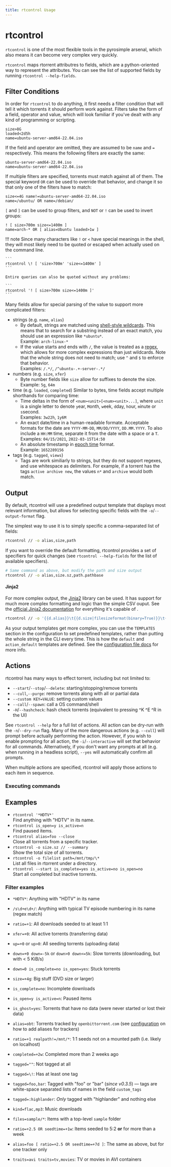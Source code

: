 ```yaml
---
title: rtcontrol Usage
---
```


# rtcontrol

`rtcontrol` is one of the most flexible tools in the pyrosimple arsenal,
which also means it can become very complex very quickly.

`rtcontrol` maps rtorrent attributres to fields, which are a python-oriented
way to represent the attributes. You can see the list of supported fields
by running `rtcontrol --help-fields`.

## Filter Conditions

In order for `rtcontrol` to do anything, it first needs a filter condition that will tell
it which torrents it should perform work against. Filters take the form of a field, operator and value,
which will look familiar if you've dealt with any kind of programming or scripting.

```none
size>8G
loaded<2d5h
name=ubuntu-server-amd64-22.04.iso
```

If the field and operator are omitted, they are assumed to be `name` and `=` respectively. This means the following filters
are exactly the same:

```none
ubuntu-server-amd64-22.04.iso
name=ubuntu-server-amd64-22.04.iso
```

If multiple filters are specified, torrents must match against all of them. The special keyword `OR` can be used to override that behavior, and change it so that only one of the filters have to match:

```none
size<=4G name!=ubuntu-server-amd64-22.04.iso
name=/ubuntu/ OR name=/debian/
```

`[` and `]` can be used to group filters, and `NOT` or `!` can be used to invert groups:

```none
! [ size>700m size<=1400m ]
name=arch-* OR [ alias=Ubuntu loaded>1w ]
```

!!! note
    Since many characters like `!` or `<` have special meanings in the shell, they will most likely need to be quoted or escaped when
    actually used on the command line.
    
    ```
    rtcontrol \! [ 'size>700m' 'size<=1400m' ]
    ```
    
    Entire queries can also be quoted without any problems:
    
    ```
    rtcontrol '! [ size>700m size<=1400m ]'
    ```
    

Many fields allow for special parsing of the value to support more complicated filters:

* strings (e.g. `name`, `alias`)
    * By default, strings are matched using [shell-style wildcards](https://docs.python.org/3/library/fnmatch.html). This means
      that to search for a substring instead of an exact match, you should use an expression like `*ubuntu*`.  
      Example: `arch-linux-*`
    * If the value starts and ends with `/`, the value is treated as a [regex](https://docs.python.org/3/library/re.html?highlight=re#regular-expression-syntax), which allows for more complex expressions than just wildcards. Note that the whole string does not need to match; use `^` and `$` to enforce that behavior.  
      Examples: `/.*/`, `/^ubuntu-.+-server-.*/`
* numbers (e.g. `size`, `xfer`)
    * Byte number fields like `size` allow for suffixes to denote the size.  
      Example: `5g`, `64m`
* time (e.g. `loaded`, `completed`)
  Similar to bytes, time fields accept multiple shorthands for comparing time:
    * Time deltas in the form of `<num><unit>[<num><unit>...]`, where `unit` is a single letter to denote `y`ear, `M`onth,
    `w`eek, `d`day, `h`our, `m`inute or `s`second.  
      Examples: `3w22h`, `1y6M`
    * An exact date/time in a human-readable formate. Acceptable formats for the date are `YYYY-MM-DD`, `MM/DD/YYYY`, `DD.MM.YYYY`. To also include a `HH:MM` time, separate it from the date with a space or a `T`.  
      Examples: `04/15/2021`, `2022-03-15T14:50`
    * An absolute timestamp in [epoch time](https://en.wikipedia.org/wiki/Unix_time) format.  
      Example: `1652289156`
* tags (e.g. `tagged`, `views`)
    * Tags are work similiarly to strings, but they do not support regexes, and use whitespace as delimiters. For example, if a torrent has the tags `active archive new`, the values `n*` and `archive` would both match.

## Output

By default, rtcontrol will use a predefined output template that displays most relevant information,
but allows for selecting specific fields with the `-o`/`--output-format` flag.

The simplest way to use it is to simply specific a comma-separated list of fields:

```bash
rtcontrol // -o alias,size,path
```

If you want to override the default formatting, rtcontrol provides a set of specifiers for quick
changes (see `rtcontrol --help-fields` for the list of available specifiers).

```bash
# Same command as above, but modify the path and size output
rtcontrol // -o alias,size.sz,path.pathbase
```

#### Jinja2

For more complex output, the [Jinja2](https://palletsprojects.com/p/jinja/) library can be used.
It has support for much more complex formatting and logic than the simple CSV ouput. See the 
[official Jinja2 documentation](https://jinja.palletsprojects.com/en/3.1.x/templates/) for everything
it's capable of .


```bash
rtcontrol // -o '{{d.alias}}\t{{d.size|filesizeformat(binary=True)}}\t{{d.path|truncate(20)}}'
```

As your output templates get more complex, you can use the `TEMPLATES` section in the configuration to
set predefined templates, rather than putting the whole string in the CLI every time. This is how the
`default` and `action_default` templates are defined. See the [configuration file docs](configuration.md) for more info.

## Actions

rtcontrol has many ways to effect torrent, including but not limited to:

* `--start`/`--stop`/`--delete`: starting/stopping/remove torrents
* `--cull`,`--purge`: remove torrents along with all or partial data
* `--custom KEY=VALUE`: setting custom values
* `--call`/`--spawn`: call a OS command/shell
* `-H`/`--hashcheck`: hash check torrents (equivalent to pressing ^K ^E ^R in the UI)

See `rtcontrol --help` for a full list of actions. All action can be dry-run with the `-n`/`--dry-run` flag. Many of the more dangerous actions (e.g. `--cull`) will prompt before actually performing the action. However, if you wish to enable prompting for all action, the `-i`/`--interactive` will set that behavior for all commands. Alternatively, if you don't want any prompts at all (e.g. when running in a headless script), `--yes` will automatically confirm all prompts.

When multiple actions are specified, rtcontrol will apply those actions to each item in sequence.

### Executing commands

## Examples

* `rtcontrol '*HDTV*'`  
  Find anything with "HDTV" in its name.
* `rtcontrol is_open=y is_active=n`  
  Find paused items.
* `rtcontrol alias=foo --close`  
  Close all torrents from a specific tracker.
* `rtcontrol -o size.sz // --summary`  
  Show the total size of all torrents.
* `rtcontrol -o filelist path=/mnt/tmp/\*`  
  List all files in rtorrent under a directory.
* `rtcontrol --start is_complete=yes is_active=no is_open=no`  
  Start all completed but inactive torrents.

### Filter examples

* `*HDTV*`:
    Anything with "HDTV" in its name

* `/s\d+e\d+/`:
    Anything with typical TV episode numbering in its name (regex match)

* `ratio=+1`:
    All downloads seeded to at least 1:1

* `xfer=+0`:
    All active torrents (transferring data)

* `up=+0` or `up>0`:
    All seeding torrents (uploading data)

* `down=+0 down=-5k` or `down>0 down<=5k`:
    Slow torrents (downloading, but with < 5 KiB/s)

* `down=0 is_complete=no is_open=yes`:
    Stuck torrents

* `size=+4g`:
    Big stuff (DVD size or larger)

* `is_complete=no`:
    Incomplete downloads

* `is_open=y is_active=n`:
    Paused items

* `is_ghost=yes`:
    Torrents that have no data (were never started or lost their data)

* `alias=obt`:
    Torrents tracked by `openbittorrent.com` (see [configuration](/configuration/#aliases) on how to add aliases for trackers)

* `ratio=+1 realpath!=/mnt/*`:
    1:1 seeds not on a mounted path (i.e. likely on localhost)

* `completed=+2w`:
    Completed more than 2 weeks ago

* `tagged=""`:
    Not tagged at all

* `tagged=\!`:
    Has at least one tag

* `tagged=foo,bar`:
    Tagged with "foo" or "bar" (*since v0.3.5*) — tags are white-space separated
    lists of names in the field `custom_tags`

* `tagged=:highlander`:
    *Only* tagged with "highlander" and nothing else

* `kind=flac,mp3`:
    Music downloads

* `files=sample/*`:
    Items with a top-level `sample` folder

* `ratio=+2.5 OR seedtime=+1w`:
  Items seeded to 5:2 **or** for more than a week

* `alias=foo [ ratio=+2.5 OR seedtime=+7d ]`:
  The same as above, but for one tracker only

* `traits=avi traits=tv,movies`:
  TV or movies in AVI containers
